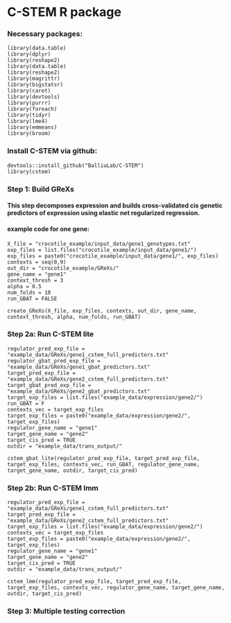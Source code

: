 # C-STEM R package


### Necessary packages:
```
library(data.table) 
library(dplyr) 
library(reshape2) 
library(data.table) 
library(reshape2) 
library(magrittr) 
library(bigstatsr)
library(caret) 
library(devtools) 
library(purrr) 
library(foreach)
library(tidyr)
library(lme4)
library(emmeans)
library(broom)
```

### Install C-STEM via github:
```
devtools::install_github("BalliuLab/C-STEM")
library(cstem)
```

### Step 1: Build GReXs
#### This step decomposes expression and builds cross-validated cis genetic predictors of expression using elastic net regularized regression.

#### example code for one gene:
```
X_file = "crocotile_example/input_data/gene1_genotypes.txt"
exp_files = list.files("crocotile_example/input_data/gene1/")
exp_files = paste0("crocotile_example/input_data/gene1/", exp_files)
contexts = seq(0,9)
out_dir = "crocotile_example/GReXs/"
gene_name = "gene1"
context_thresh = 3
alpha = 0.5
num_folds = 10
run_GBAT = FALSE

create_GReXs(X_file, exp_files, contexts, out_dir, gene_name, context_thresh, alpha, num_folds, run_GBAT)
```

### Step 2a: Run C-STEM lite
```
regulator_pred_exp_file = "example_data/GReXs/gene1_cstem_full_predictors.txt"
regulator_gbat_pred_exp_file = "example_data/GReXs/gene1_gbat_predictors.txt"
target_pred_exp_file = "example_data/GReXs/gene2_cstem_full_predictors.txt"
target_gbat_pred_exp_file = "example_data/GReXs/gene2_gbat_predictors.txt"
target_exp_files = list.files("example_data/expression/gene2/")
run_GBAT = F
contexts_vec = target_exp_files
target_exp_files = paste0("example_data/expression/gene2/", target_exp_files)
regulator_gene_name = "gene1"
target_gene_name = "gene2"
target_cis_pred = TRUE
outdir = "example_data/trans_output/"

cstem_gbat_lite(regulator_pred_exp_file, target_pred_exp_file, target_exp_files, contexts_vec, run_GBAT, regulator_gene_name, target_gene_name, outdir, target_cis_pred)
```

### Step 2b: Run C-STEM lmm
```
regulator_pred_exp_file = "example_data/GReXs/gene1_cstem_full_predictors.txt"
target_pred_exp_file = "example_data/GReXs/gene2_cstem_full_predictors.txt"
target_exp_files = list.files("example_data/expression/gene2/")
contexts_vec = target_exp_files
target_exp_files = paste0("example_data/expression/gene2/", target_exp_files)
regulator_gene_name = "gene1"
target_gene_name = "gene2"
target_cis_pred = TRUE
outdir = "example_data/trans_output/"

cstem_lmm(regulator_pred_exp_file, target_pred_exp_file, target_exp_files, contexts_vec, regulator_gene_name, target_gene_name, outdir, target_cis_pred)
```

### Step 3: Multiple testing correction
```

```









